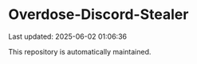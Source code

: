 # Overdose-Discord-Stealer

Last updated: 2025-06-02 01:06:36

This repository is automatically maintained.
